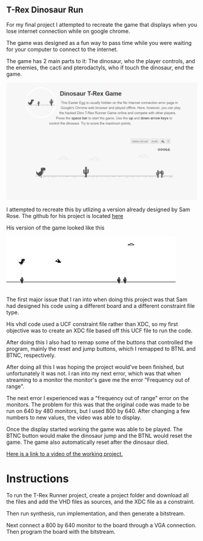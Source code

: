 ## T-Rex Dinosaur Run

For my final project I attempted to recreate the game that displays when you lose internet connection while on google chrome.

The game was designed as a fun way to pass time while you were waiting for your computer to connect to the internet.

The game has 2 main parts to it: The dinosaur, who the player controls, and the enemies, the cacti and pterodactyls, who if touch the dinosaur, end the game.

![](/images/googletrexrun.png)

I attempted to recreate this by utlizing a version already designed by Sam Rose. The github for his project is located [here](https://github.com/samrose3/trex-runner)

His version of the game looked like this

![](/images/trex_runner_02.png)

The first major issue that I ran into when doing this project was that Sam had designed his code using a different board and a different constraint file type.

His vhdl code used a UCF constraint file rather than XDC, so my first objective was to create an XDC file based off this UCF file to run the code. 

After doing this I also had to remap some of the buttons that controlled the program, mainly the reset and jump buttons, which I remapped to BTNL and BTNC, respectively. 

After doing all this I was hoping the project would've been finished, but unfortunately it was not. I ran into my next error, which was that when streaming to a monitor the monitor's gave me the error "Frequency out of range".

The next error I experienced was a "frequency out of range" error on the monitors. The problem for this was that the original code was made to be run on 640 by 480 monitors, but I used 800 by 640. After changing a few numbers to new values, the video was able to display.

Once the display started working the game was able to be played. The BTNC button would make the dinosaur jump and the BTNL would reset the game. The game also automatically reset after the dinosaur died.

[Here is a link to a video of the working project.](https://www.youtube.com/watch?v=qGho2Cwx7Rg)

# Instructions

To run the T-Rex Runner project, create a project folder and download all the files and add the VHD files as sources, and the XDC file as a constraint.

Then run synthesis, run implementation, and then generate a bitstream.

Next connect a 800 by 640 monitor to the board through a VGA connection. Then program the board with the bitstream.
